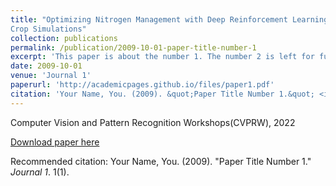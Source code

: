 ```yaml
---
title: "Optimizing Nitrogen Management with Deep Reinforcement Learning and
Crop Simulations"
collection: publications
permalink: /publication/2009-10-01-paper-title-number-1
excerpt: 'This paper is about the number 1. The number 2 is left for future work.'
date: 2009-10-01
venue: 'Journal 1'
paperurl: 'http://academicpages.github.io/files/paper1.pdf'
citation: 'Your Name, You. (2009). &quot;Paper Title Number 1.&quot; <i>Journal 1</i>. 1(1).'
---
```

Computer Vision and Pattern Recognition Workshops(CVPRW), 2022

[Download paper here](http://jingwu6.github.io/files/RL_CVPR_Workshop_New_.pdf)

Recommended citation: Your Name, You. (2009). "Paper Title Number 1." <i>Journal 1</i>. 1(1).
